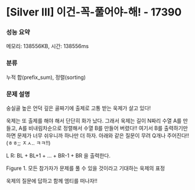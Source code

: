 # [Silver III] 이건-꼭-풀어야-해! - 17390

### 성능 요약

메모리: 138556KB, 시간: 138556ms

### 분류

누적 합(prefix_sum), 정렬(sorting)

### 문제 설명

숭실골 높은 언덕 깊은 골짜기에 출제로 고통 받는 욱제가 살고 있다!

욱제는 또 출제를 해야 해서 단단히 화가 났다. 그래서 욱제는 길이 N짜리 수열 A를 만들고, A를 비내림차순으로 정렬해서 수열 B를 만들어 버렸다!! 여기서 B를 출력하기만 하면 문제가 너무 쉬우니까 하나만 더 하자. 아래와 같은 질문이 무려 Q개나 주어진다!! (ㅎㅎ;; ㅈㅅ.. ㅋㅋ!!)


 L R: BL + BL+1 + ... + BR-1 + BR 을 출력한다.




Figure 1. 모든 참가자가 문제를 풀 수 있을 것이라고 기대하는 욱제의 표정

욱제의 질문에 답하고 함께 엠티를 떠나자!!

